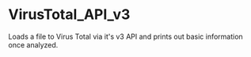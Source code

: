 # VirusTotal_API_v3
Loads a file to Virus Total via it's v3 API and prints out basic information once analyzed.